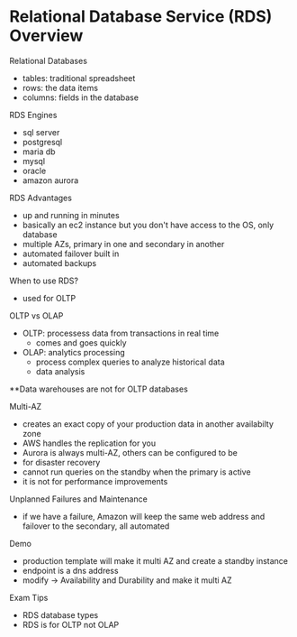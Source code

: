 # Relational Database Service (RDS) Overview

Relational Databases
- tables: traditional spreadsheet
- rows: the data items
- columns: fields in the database 

RDS Engines
- sql server
- postgresql
- maria db
- mysql
- oracle
- amazon aurora

RDS Advantages
- up and running in minutes
- basically an ec2 instance but you don't have access to the OS, only database
- multiple AZs, primary in one and secondary in another
- automated failover built in
- automated backups

When to use RDS?
- used for OLTP

OLTP vs OLAP
- OLTP: processess data from transactions in real time
	- comes and goes quickly
- OLAP: analytics processing
	- process complex queries to analyze historical data
	- data analysis

**Data warehouses are not for OLTP databases

Multi-AZ
- creates an exact copy of your production data in another availabilty zone
- AWS handles the replication for you
- Aurora is always multi-AZ, others can be configured to be
- for disaster recovery
- cannot run queries on the standby when the primary is active
- it is not for performance improvements

Unplanned Failures and Maintenance
- if we have a failure, Amazon will keep the same web address and failover to the secondary, all automated

Demo
- production template will make it multi AZ and create a standby instance
- endpoint is a dns address
- modify -> Availability and Durability and make it multi AZ

Exam Tips
- RDS database types
- RDS is for OLTP not OLAP
